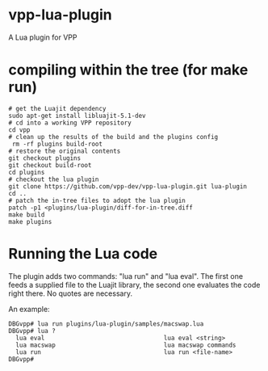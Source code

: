 # vpp-lua-plugin
A Lua plugin for VPP
# compiling within the tree (for make run)


```
# get the Luajit dependency
sudo apt-get install libluajit-5.1-dev
# cd into a working VPP repository
cd vpp
# clean up the results of the build and the plugins config
 rm -rf plugins build-root
# restore the original contents
git checkout plugins
git checkout build-root
cd plugins
# checkout the lua plugin
git clone https://github.com/vpp-dev/vpp-lua-plugin.git lua-plugin
cd ..
# patch the in-tree files to adopt the lua plugin
patch -p1 <plugins/lua-plugin/diff-for-in-tree.diff
make build
make plugins
```
# Running the Lua code

The plugin adds two commands: "lua run" and "lua eval". 
The first one feeds a supplied file to the Luajit library,
the second one evaluates the code right there. No quotes are necessary.

An example:

```
DBGvpp# lua run plugins/lua-plugin/samples/macswap.lua
DBGvpp# lua ?
  lua eval                                 lua eval <string>
  lua macswap                              lua macswap commands
  lua run                                  lua run <file-name>
DBGvpp#
```
